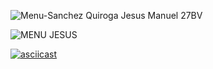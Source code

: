 ![Menu-Sanchez Quiroga Jesus Manuel 27BV](https://github.com/jesusQuiroga2323/portafolio-de-tareas-jesus-manuel-sanchez-quiroga/assets/108901799/6cc6dcf3-2d8c-4333-a57c-1b07e7e18e0e)

![MENU JESUS](https://github.com/jesusQuiroga2323/portafolio-de-tareas-jesus-manuel-sanchez-quiroga/assets/108901799/8e1186eb-2e85-4065-a1c4-1835f9407f0e)

[![asciicast](https://asciinema.org/a/eKJsfknxNQnhfy21dlyo6Xtqk.svg)](https://asciinema.org/a/eKJsfknxNQnhfy21dlyo6Xtqk)
